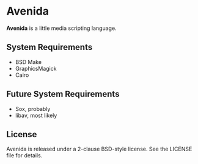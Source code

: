 # Avenida

**Avenida** is a little media scripting language.


## System Requirements

- BSD Make
- GraphicsMagick
- Cairo


## Future System Requirements

- Sox, probably
- libav, most likely


## License

Avenida is released under a 2-clause BSD-style license. See the LICENSE file
for details.

